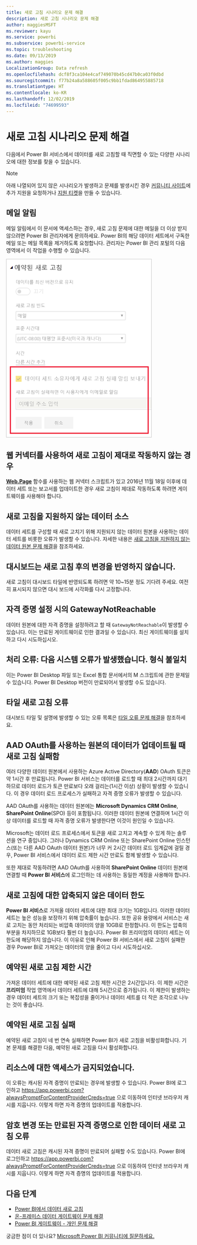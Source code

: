 ```yaml
---
title: 새로 고침 시나리오 문제 해결
description: 새로 고침 시나리오 문제 해결
author: maggiesMSFT
ms.reviewer: kayu
ms.service: powerbi
ms.subservice: powerbi-service
ms.topic: troubleshooting
ms.date: 09/13/2019
ms.author: maggies
LocalizationGroup: Data refresh
ms.openlocfilehash: dcf8f3ca104e4caf749070b45cd47b0ca03f0dbd
ms.sourcegitcommit: f77b24a8a588605f005c9bb1fdad864955885718
ms.translationtype: HT
ms.contentlocale: ko-KR
ms.lasthandoff: 12/02/2019
ms.locfileid: "74699593"
---
```

# <a name="troubleshooting-refresh-scenarios"></a>새로 고침 시나리오 문제 해결

다음에서 Power BI 서비스에서 데이터를 새로 고침할 때 직면할 수 있는 다양한 시나리오에 대한 정보를 찾을 수 있습니다.

> [!NOTE]
> 아래 나열되어 있지 않은 시나리오가 발생하고 문제를 발생시킨 경우 [커뮤니티 사이트](https://community.powerbi.com/)에 추가 지원을 요청하거나 [지원 티켓](https://powerbi.microsoft.com/support/)을 만들 수 있습니다.
>
>

## <a name="email-notifications"></a>메일 알림

메일 알림에서 이 문서에 액세스하는 경우, 새로 고침 문제에 대한 메일을 더 이상 받지 않으려면 Power BI 관리자에게 문의하세요. Power BI의 해당 데이터 세트에서 구독한 메일 또는 메일 목록을 제거하도록 요청합니다. 관리자는 Power BI 관리 포털의 다음 영역에서 이 작업을 수행할 수 있습니다.

![새로 고침 알림 메일](media/refresh-troubleshooting-refresh-scenarios/refresh-email.png)

## <a name="refresh-using-web-connector-doesnt-work-properly"></a>웹 커넥터를 사용하여 새로 고침이 제대로 작동하지 않는 경우

[**Web.Page**](https://msdn.microsoft.com/library/mt260924.aspx) 함수를 사용하는 웹 커넥터 스크립트가 있고 2016년 11월 18일 이후에 데이터 세트 또는 보고서를 업데이트한 경우 새로 고침이 제대로 작동하도록 하려면 게이트웨이를 사용해야 합니다.

## <a name="unsupported-data-source-for-refresh"></a>새로 고침을 지원하지 않는 데이터 소스

데이터 세트를 구성할 때 새로 고치기 위해 지원되지 않는 데이터 원본을 사용하는 데이터 세트를 비롯한 오류가 발생할 수 있습니다. 자세한 내용은 [새로 고침을 지원하지 않는 데이터 원본 문제 해결](service-admin-troubleshoot-unsupported-data-source-for-refresh.md)을 참조하세요.

## <a name="dashboard-doesnt-reflect-changes-after-refresh"></a>대시보드는 새로 고침 후의 변경을 반영하지 않습니다.

새로 고침이 대시보드 타일에 반영되도록 하려면 약 10~15분 정도 기다려 주세요. 여전히 표시되지 않으면 대시 보드에 시각화를 다시 고정합니다.

## <a name="gatewaynotreachable-when-setting-credentials"></a>자격 증명 설정 시의 GatewayNotReachable

데이터 원본에 대한 자격 증명을 설정하려고 할 때 `GatewayNotReachable`이 발생할 수 있습니다. 이는 만료된 게이트웨이로 인한 결과일 수 있습니다. 최신 게이트웨이를 설치하고 다시 시도하십시오.

## <a name="processing-error-the-following-system-error-occurred-type-mismatch"></a>처리 오류: 다음 시스템 오류가 발생했습니다. 형식 불일치

이는 Power BI Desktop 파일 또는 Excel 통합 문서에서의 M 스크립트에 관한 문제일 수 있습니다. Power BI Desktop 버전이 만료되어서 발생할 수도 있습니다.

## <a name="tile-refresh-errors"></a>타일 새로 고침 오류

대시보드 타일 및 설명에 발생할 수 있는 오류 목록은 [타일 오류 문제 해결](refresh-troubleshooting-tile-errors.md)을 참조하세요.

## <a name="refresh-fails-when-updating-data-from-sources-that-use-aad-oauth"></a>AAD OAuth를 사용하는 원본의 데이터가 업데이트될 때 새로 고침 실패함

여러 다양한 데이터 원본에서 사용하는 Azure Active Directory(**AAD**) OAuth 토큰은 약 1시간 후 만료됩니다. Power BI 서비스는 데이터를 로드할 때 최대 2시간까지 대기하므로 데이터 로드가 토큰 만료보다 오래 걸리는(1시간 이상) 상황이 발생할 수 있습니다. 이 경우 데이터 로드 프로세스가 실패하고 자격 증명 오류가 발생할 수 있습니다.

AAD OAuth를 사용하는 데이터 원본에는 **Microsoft Dynamics CRM Online**, **SharePoint Online**(SPO) 등이 포함됩니다. 이러한 데이터 원본에 연결하며 1시간 이상 데이터를 로드할 때 자격 증명 오류가 발생한다면 이것이 원인일 수 있습니다.

Microsoft는 데이터 로드 프로세스에서 토큰을 새로 고치고 계속할 수 있게 하는 솔루션을 연구 중입니다. 그러나 Dynamics CRM Online 또는 SharePoint Online 인스턴스(또는 다른 AAD OAuth 데이터 원본)가 너무 커 2시간 데이터 로드 임계값에 걸릴 경우, Power BI 서비스에서 데이터 로드 제한 시간 만료도 함께 발생할 수 있습니다.

또한 제대로 작동하려면 AAD OAuth를 사용하여 **SharePoint Online** 데이터 원본에 연결할 때 **Power BI 서비스**에 로그인하는 데 사용하는 동일한 계정을 사용해야 합니다.

## <a name="uncompressed-data-limits-for-refresh"></a>새로 고침에 대한 압축되지 않은 데이터 한도

**Power BI 서비스**로 가져올 데이터 세트에 대한 최대 크기는 1GB입니다. 이러한 데이터 세트는 높은 성능을 보장하기 위해 압축률이 높습니다. 또한 공유 용량에서 서비스는 새로 고치는 동안 처리되는 비압축 데이터의 양을 10GB로 한정합니다. 이 한도는 압축의 부분을 차지하므로 1GB보다 훨씬 더 높습니다. Power BI 프리미엄의 데이터 세트는 이 한도에 해당하지 않습니다. 이 이유로 인해 Power BI 서비스에서 새로 고침이 실패한 경우 Power BI로 가져오는 데이터의 양을 줄이고 다시 시도하십시오.

## <a name="scheduled-refresh-timeout"></a>예약된 새로 고침 제한 시간

가져온 데이터 세트에 대한 예약된 새로 고침 제한 시간은 2시간입니다. 이 제한 시간은 **프리미엄** 작업 영역에서 데이터 세트에 대해 5시간으로 증가됩니다. 이 제한이 발생하는 경우 데이터 세트의 크기 또는 복잡성을 줄이거나 데이터 세트를 더 작은 조각으로 나누는 것이 좋습니다.

## <a name="scheduled-refresh-failures"></a>예약된 새로 고침 실패

예약된 새로 고침이 네 번 연속 실패하면 Power BI가 새로 고침을 비활성화합니다. 기본 문제를 해결한 다음, 예약된 새로 고침을 다시 활성화합니다.

## <a name="access-to-the-resource-is-forbidden"></a>리소스에 대한 액세스가 금지되었습니다.  

이 오류는 캐시된 자격 증명이 만료되는 경우에 발생할 수 있습니다. Power BI에 로그인하고 https://app.powerbi.com?alwaysPromptForContentProviderCreds=true 으로 이동하여 인터넷 브라우저 캐시를 지웁니다. 이렇게 하면 자격 증명의 업데이트를 적용합니다.

## <a name="data-refresh-failure-because-of-password-change-or-expired-credentials"></a>암호 변경 또는 만료된 자격 증명으로 인한 데이터 새로 고침 오류

데이터 새로 고침은 캐시된 자격 증명이 만료되어 실패할 수도 있습니다. Power BI에 로그인하고 https://app.powerbi.com?alwaysPromptForContentProviderCreds=true 으로 이동하여 인터넷 브라우저 캐시를 지웁니다. 이렇게 하면 자격 증명의 업데이트를 적용합니다.

## <a name="next-steps"></a>다음 단계

- [Power BI에서 데이터 새로 고침](refresh-data.md)  
- [온-프레미스 데이터 게이트웨이 문제 해결](service-gateway-onprem-tshoot.md)  
- [Power BI 게이트웨이 - 개인 문제 해결](service-admin-troubleshooting-power-bi-personal-gateway.md)  

궁금한 점이 더 있나요? [Microsoft Power BI 커뮤니티에 질문하세요.](https://community.powerbi.com/)

